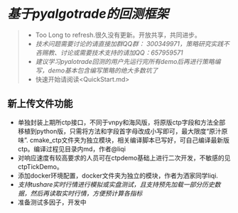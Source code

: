 # *基于pyalgotrade的回测框架* #
>- Too Long to refresh.很久没有更新。开放共享，共同进步。
>- *技术问题需要讨论的请直接加群QQ群： 300349971，策略研究实践不吝赐教、讨论或需要技术支持的请加QQ：657959571*
>- *建议学习pyalotrade回测的用户先运行完所有demo后再进行策略编写，demo基本包含编写策略的绝大多数坑了*
>- 快速开始请阅读<QuickStart.md>
## 新上传文件功能 ##
- 单独封装上期所ctp接口，不同于vnpy和海风版，将原版ctp字段和方法全部移植到python版，只需将方法和字段首字母改成小写即可，最大限度“原汁原味”.
  cmake_ctp文件夹为独立模块，相关编译脚本已写好，可自己编译最新版ctp。编译过程见目录内md，作者@liqi
- 对响应速度有较高要求的人员可在ctpdemo基础上进行二次开发，不敏感的见ctpTickDemo。
- 添加docker环境配置，docker文件夹为独立的模块，作者为洒家同学liqi.
- *支持tushare实时行情进行模拟或实盘测试，且支持预先加载一部分历史数据，然后再读取实时行情，方便预计算各指标*
- 准备测试多因子，开发中

